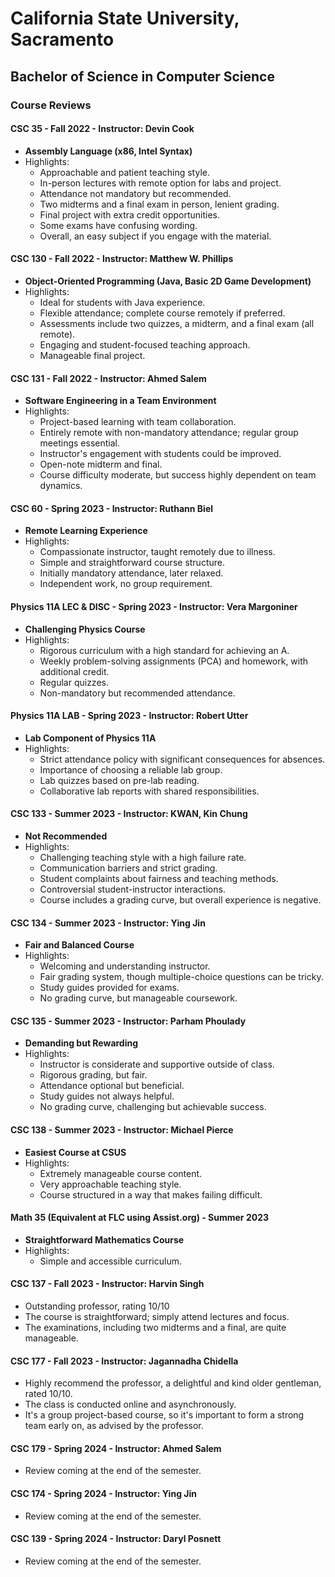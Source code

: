 # California State University, Sacramento
## Bachelor of Science in Computer Science

### Course Reviews

#### CSC 35 - Fall 2022 - Instructor: Devin Cook
- **Assembly Language (x86, Intel Syntax)**
- Highlights: 
  - Approachable and patient teaching style.
  - In-person lectures with remote option for labs and project.
  - Attendance not mandatory but recommended.
  - Two midterms and a final exam in person, lenient grading.
  - Final project with extra credit opportunities.
  - Some exams have confusing wording.
  - Overall, an easy subject if you engage with the material.


#### CSC 130 - Fall 2022 - Instructor: Matthew W. Phillips
- **Object-Oriented Programming (Java, Basic 2D Game Development)**
- Highlights:
  - Ideal for students with Java experience.
  - Flexible attendance; complete course remotely if preferred.
  - Assessments include two quizzes, a midterm, and a final exam (all remote).
  - Engaging and student-focused teaching approach.
  - Manageable final project.


#### CSC 131 - Fall 2022 - Instructor: Ahmed Salem
- **Software Engineering in a Team Environment**
- Highlights:
  - Project-based learning with team collaboration.
  - Entirely remote with non-mandatory attendance; regular group meetings essential.
  - Instructor's engagement with students could be improved.
  - Open-note midterm and final.
  - Course difficulty moderate, but success highly dependent on team dynamics.


#### CSC 60 - Spring 2023 - Instructor: Ruthann Biel
- **Remote Learning Experience**
- Highlights:
  - Compassionate instructor, taught remotely due to illness.
  - Simple and straightforward course structure.
  - Initially mandatory attendance, later relaxed.
  - Independent work, no group requirement.


#### Physics 11A LEC & DISC - Spring 2023 - Instructor: Vera Margoniner
- **Challenging Physics Course**
- Highlights:
  - Rigorous curriculum with a high standard for achieving an A.
  - Weekly problem-solving assignments (PCA) and homework, with additional credit.
  - Regular quizzes.
  - Non-mandatory but recommended attendance.


#### Physics 11A LAB - Spring 2023 - Instructor: Robert Utter
- **Lab Component of Physics 11A**
- Highlights:
  - Strict attendance policy with significant consequences for absences.
  - Importance of choosing a reliable lab group.
  - Lab quizzes based on pre-lab reading.
  - Collaborative lab reports with shared responsibilities.


#### CSC 133 - Summer 2023 - Instructor: KWAN, Kin Chung
- **Not Recommended**
- Highlights:
  - Challenging teaching style with a high failure rate.
  - Communication barriers and strict grading.
  - Student complaints about fairness and teaching methods.
  - Controversial student-instructor interactions.
  - Course includes a grading curve, but overall experience is negative.


#### CSC 134 - Summer 2023 - Instructor: Ying Jin
- **Fair and Balanced Course**
- Highlights:
  - Welcoming and understanding instructor.
  - Fair grading system, though multiple-choice questions can be tricky.
  - Study guides provided for exams.
  - No grading curve, but manageable coursework.


#### CSC 135 - Summer 2023 - Instructor: Parham Phoulady
- **Demanding but Rewarding**
- Highlights:
  - Instructor is considerate and supportive outside of class.
  - Rigorous grading, but fair.
  - Attendance optional but beneficial.
  - Study guides not always helpful.
  - No grading curve, challenging but achievable success.


#### CSC 138 - Summer 2023 - Instructor: Michael Pierce
- **Easiest Course at CSUS**
- Highlights:
  - Extremely manageable course content.
  - Very approachable teaching style.
  - Course structured in a way that makes failing difficult.


#### Math 35 (Equivalent at FLC using Assist.org) - Summer 2023
- **Straightforward Mathematics Course**
- Highlights:
  - Simple and accessible curriculum.


#### CSC 137 - Fall 2023 - Instructor: Harvin Singh
- Outstanding professor, rating 10/10
- The course is straightforward; simply attend lectures and focus.
- The examinations, including two midterms and a final, are quite manageable.


#### CSC 177 - Fall 2023 - Instructor: Jagannadha Chidella
- Highly recommend the professor, a delightful and kind older gentleman, rated 10/10.
- The class is conducted online and asynchronously.
- It's a group project-based course, so it's important to form a strong team early on, as advised by the professor.


#### CSC 179 - Spring 2024 - Instructor: Ahmed Salem
- Review coming at the end of the semester.


#### CSC 174 - Spring 2024 - Instructor: Ying Jin
- Review coming at the end of the semester.


#### CSC 139 - Spring 2024 - Instructor: Daryl Posnett
- Review coming at the end of the semester.
